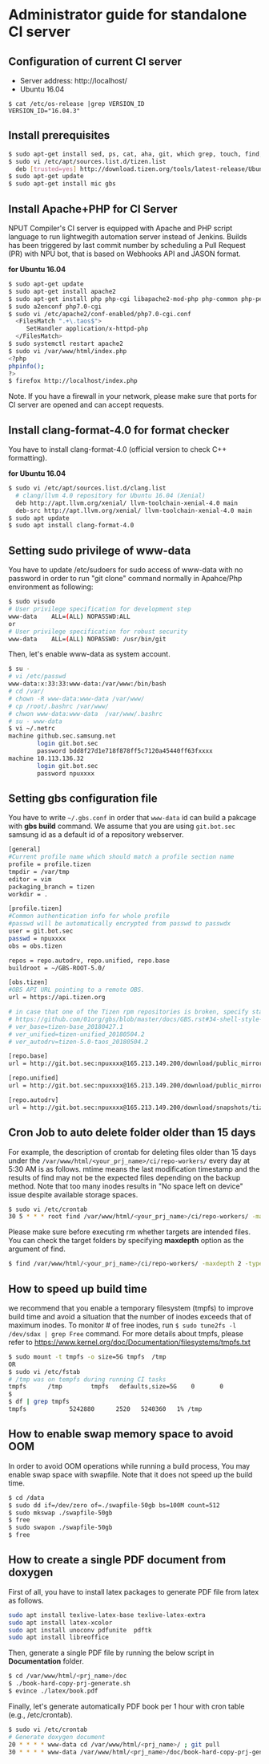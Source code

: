 # Administrator guide for standalone CI server

## Configuration of current CI server

- Server address: http://localhost/
- Ubuntu 16.04

```
$ cat /etc/os-release |grep VERSION_ID
VERSION_ID="16.04.3"
```

## Install prerequisites

```bash
$ sudo apt-get install sed, ps, cat, aha, git, which grep, touch, find, wca, cppcheck
$ sudo vi /etc/apt/sources.list.d/tizen.list
  deb [trusted=yes] http://download.tizen.org/tools/latest-release/Ubuntu_16.04/ / # upgraded to xenial
$ sudo apt-get update
$ sudo apt-get install mic gbs
```

## Install Apache+PHP for CI Server

NPUT Compiler's CI server is equipped with Apache and PHP script language to run lightwegith automation server
instead of Jenkins. Builds has been triggered by last commit number by scheduling a Pull Request (PR) with NPU bot, that is based on Webhooks API and JASON format.

**for Ubuntu 16.04**

```bash
$ sudo apt-get update
$ sudo apt-get install apache2
$ sudo apt-get install php php-cgi libapache2-mod-php php-common php-pear php-mbstring
$ sudo a2enconf php7.0-cgi
$ sudo vi /etc/apache2/conf-enabled/php7.0-cgi.conf
  <FilesMatch ".+\.taos$">
     SetHandler application/x-httpd-php
  </FilesMatch>
$ sudo systemctl restart apache2
$ sudo vi /var/www/html/index.php
<?php
phpinfo();
?>
$ firefox http://localhost/index.php
```

Note. If you have a firewall in your network, please make sure that ports for CI server are opened and can accept requests.

## Install clang-format-4.0 for format checker

You have to install clang-format-4.0 (official version to check C++ formatting).

**for Ubuntu 16.04**

```bash
$ sudo vi /etc/apt/sources.list.d/clang.list
  # clang/llvm 4.0 repository for Ubuntu 16.04 (Xenial)
  deb http://apt.llvm.org/xenial/ llvm-toolchain-xenial-4.0 main
  deb-src http://apt.llvm.org/xenial/ llvm-toolchain-xenial-4.0 main
$ sudo apt update
$ sudo apt install clang-format-4.0
```

## Setting sudo privilege of www-data

You have to update /etc/sudoers for sudo access of www-data with no password in order to run "git clone" command normally
in Apahce/Php environment as following:

```bash
$ sudo visudo
# User privilege specification for development step
www-data    ALL=(ALL) NOPASSWD:ALL
or
# User privilege specification for robust security
www-data    ALL=(ALL) NOPASSWD: /usr/bin/git
```

Then, let's enable www-data as system account.

```bash
$ su -
# vi /etc/passwd
www-data:x:33:33:www-data:/var/www:/bin/bash
# cd /var/
# chown -R www-data:www-data /var/www/
# cp /root/.bashrc /var/www/
# chwon www-data:www-data  /var/www/.bashrc
# su - www-data
$ vi ~/.netrc
machine github.sec.samsung.net
        login git.bot.sec
        password bdd8f27d1e718f878ff5c7120a45440ff63fxxxx
machine 10.113.136.32
        login git.bot.sec
        password npuxxxx
```

## Setting gbs configuration file

You have to write `~/.gbs.conf` in order that `www-data` id can build a pakcage with **gbs build** command.
We assume that you are using `git.bot.sec` samsung id as a default id of a repository webserver.

```bash
[general]
#Current profile name which should match a profile section name
profile = profile.tizen
tmpdir = /var/tmp
editor = vim
packaging_branch = tizen
workdir = .

[profile.tizen]
#Common authentication info for whole profile
#passwd will be automatically encrypted from passwd to passwdx
user = git.bot.sec
passwd = npuxxxx
obs = obs.tizen

repos = repo.autodrv, repo.unified, repo.base
buildroot = ~/GBS-ROOT-5.0/

[obs.tizen]
#OBS API URL pointing to a remote OBS.
url = https://api.tizen.org

# in case that one of the Tizen rpm repositories is broken, specify stable version as follows instead of "latest".
# https://github.com/01org/gbs/blob/master/docs/GBS.rst#34-shell-style-variable-references
# ver_base=tizen-base_20180427.1
# ver_unified=tizen-unified_20180504.2
# ver_autodrv=tizen-5.0-taos_20180504.2

[repo.base]
url = http://git.bot.sec:npuxxxx@165.213.149.200/download/public_mirror/tizen/base/latest/repos/standard/packages/

[repo.unified]
url = http://git.bot.sec:npuxxxx@165.213.149.200/download/public_mirror/tizen/unified/latest/repos/standard/packages/

[repo.autodrv]
url = http://git.bot.sec:npuxxxx@165.213.149.200/download/snapshots/tizen/5.0-taos/latest/repos/standard/packages/
```

## Cron Job to auto delete folder older than 15 days

For example, the description of crontab for deleting files older than 15 days
under the `/var/www/html/<your_prj_name>/ci/repo-workers/` every day at 5:30 AM is as follows.
mtime means the last modification timestamp and the results of find may not be
the expected files depending on the backup method. Note that too many inodes
results in "No space left on device" issue despite available storage spaces.

```bash
$ sudo vi /etc/crontab
30 5 * * * root find /var/www/html/<your_prj_name>/ci/repo-workers/ -maxdepth 2 -type d -mtime +15 -exec rm -rf {} \;
```

Please make sure before executing rm whether targets are intended files.
You can check the target folders by specifying **maxdepth** option as the argument of find.

```bash
$ find /var/www/html/<your_prj_name>/ci/repo-workers/ -maxdepth 2 -type d -mtime +15
```

## How to speed up build time

we recommend that you enable a temporary filesystem (tmpfs) to improve build time and
avoid a situation that the number of inodes exceeds that of maximum inodes.
To monitor # of free inodes, run `$ sudo tune2fs -l /dev/sdax | grep Free` command.
For more details about tmpfs, please refer to https://www.kernel.org/doc/Documentation/filesystems/tmpfs.txt

```bash
$ sudo mount -t tmpfs -o size=5G tmpfs  /tmp
OR
$ sudo vi /etc/fstab
# /tmp was on tempfs during running CI tasks
tmpfs      /tmp        tmpfs   defaults,size=5G    0       0
$
$ df | grep tmpfs
tmpfs            5242880      2520   5240360   1% /tmp
```

## How to enable swap memory space to avoid OOM

In order to avoid OOM operations while running a build process, You may enable swap space with swapfile.
Note that it does not speed up the build time.

```bash
$ cd /data
$ sudo dd if=/dev/zero of=./swapfile-50gb bs=100M count=512
$ sudo mkswap ./swapfile-50gb
$ free
$ sudo swapon ./swapfile-50gb
$ free
```

## How to create a single PDF document from doxygen

First of all, you have to install latex packages to generate PDF file from latex as follows.

```bash
sudo apt install texlive-latex-base texlive-latex-extra
sudo apt install latex-xcolor
sudo apt install unoconv pdfunite  pdftk
sudo apt install libreoffice
```

Then, generate a single PDF file by running the below script in **Documentation** folder.

```bash
$ cd /var/www/html/<prj_name>/doc
$ ./book-hard-copy-prj-generate.sh
$ evince ./latex/book.pdf
```

Finally, let's generate automatically PDF book per 1 hour with cron table (e.g., /etc/crontab).

```bash
$ sudo vi /etc/crontab
# Generate doxygen document
20 * * * * www-data cd /var/www/html/<prj_name>/ ; git pull
30 * * * * www-data /var/www/html/<prj_name>/doc/book-hard-copy-prj-generate.sh
```
